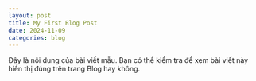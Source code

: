 ```yaml
---
layout: post
title: My First Blog Post
date: 2024-11-09
categories: blog
---
```


Đây là nội dung của bài viết mẫu. Bạn có thể kiểm tra để xem bài viết này hiển thị đúng trên trang Blog hay không.
